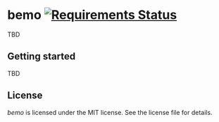 # bemo [![Requirements Status](https://requires.io/github/bemo-project/bemo-python/requirements.svg?branch=master)](https://requires.io/github/bemo-project/bemo-python/requirements/?branch=master)

TBD

## Getting started

TBD

## License

*bemo* is licensed under the MIT license. See the license file for details.

